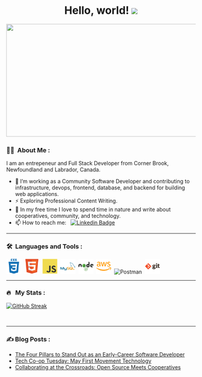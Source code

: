 <h1 align="center">Hello, world! <img src="https://media.giphy.com/media/hvRJCLFzcasrR4ia7z/giphy.gif" width="40"></h1>

<p align="center"><img src="https://media.giphy.com/media/dWesBcTLavkZuG35MI/giphy.gif" width="600" height="300"  /></p>

### :woman_technologist: &nbsp;About Me :

I am an entrepeneur and Full Stack Developer from Corner Brook, Newfoundland and Labrador, Canada.

- 🔭 I’m working as a Community Software Developer and contributing to infrastructure, devops, frontend, database, and backend for building web applications.
- ⚡ Exploring Professional Content Writing.
- 🌱 In my free time I love to spend time in nature and write about cooperatives, community, and technology.
- 📫 How to reach me: &nbsp; [![Linkedin Badge](https://img.shields.io/badge/LinkedIn-blue?style=flat&logo=Linkedin&logoColor=white)](https://www.linkedin.com/in/robert-smith-better-together/)

---

### 🛠 &nbsp;Languages and Tools :

<p>
<img src="https://github.com/devicons/devicon/blob/master/icons/css3/css3-plain-wordmark.svg"  title="CSS3" alt="CSS" width="40" height="40"/>&nbsp;
<img src="https://github.com/devicons/devicon/blob/master/icons/html5/html5-original.svg" title="HTML5" alt="HTML" width="40" height="40"/>&nbsp;
<img src="https://github.com/devicons/devicon/blob/master/icons/javascript/javascript-original.svg" title="JavaScript" alt="JavaScript" width="40" height="40"/>&nbsp;
<img src="https://github.com/devicons/devicon/blob/master/icons/mysql/mysql-original-wordmark.svg" title="MySQL"  alt="MySQL" width="40" height="40"/>&nbsp;
<img src="https://github.com/devicons/devicon/blob/master/icons/nodejs/nodejs-original-wordmark.svg" title="NodeJS" alt="NodeJS" width="40" height="40"/>&nbsp;
<img src="https://github.com/devicons/devicon/blob/master/icons/amazonwebservices/amazonwebservices-plain-wordmark.svg" title="AWS" alt="AWS" width="40" height="40"/>&nbsp;
<img src="https://www.vectorlogo.zone/logos/getpostman/getpostman-icon.svg" title="Postman" alt="Postman" width="40" height="40"/>&nbsp;
<img src="https://github.com/devicons/devicon/blob/master/icons/git/git-original-wordmark.svg" title="Git" **alt="Git" width="40" height="40"/>&nbsp;
</p>

---

### 🔥 &nbsp; My Stats :
[![GitHub Streak](http://github-readme-streak-stats.herokuapp.com?user=rsmithlal&theme=dark&background=000000)](https://git.io/streak-stats)

<p align="left"><img src="https://komarev.com/ghpvc/?username=rsmithlal&style=flat-square&color=blue" alt=""></p>

---

### ✍️ Blog Posts : 
- [The Four Pillars to Stand Out as an Early-Career Software Developer](https://www.linkedin.com/feed/update/urn:li:activity:7159251643006337024/)
- [Tech Co-op Tuesday: May First Movement Technology](https://www.linkedin.com/feed/update/urn:li:activity:7158066315709071360/)
- [Collaborating at the Crossroads: Open Source Meets Cooperatives](https://www.linkedin.com/feed/update/urn:li:activity:7155891996253896704/)<!-- BLOG-POST-LIST:START -->
<!-- BLOG-POST-LIST:END -->




<!--
**rsmithlal/rsmithlal** is a ✨ _special_ ✨ repository because its `README.md` (this file) appears on your GitHub profile.

Here are some ideas to get you started:

- 🔭 I’m currently working on ...
- 🌱 I’m currently learning ...
- 👯 I’m looking to collaborate on ...
- 🤔 I’m looking for help with ...
- 💬 Ask me about ...
- 📫 How to reach me: ...
- 😄 Pronouns: ...
- ⚡ Fun fact: ...
-->
